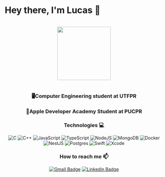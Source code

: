 # Hey there, I'm Lucas :wave:
<br/>
<div align=center>
  <a href="https://github.com/diogodsg">
  <img height="170em" src="https://github-readme-stats.vercel.app/api/top-langs/?username=diogodsg&layout=compact&langs_count=7&theme=dracula"/>
  </a>
<div>
<br/>
  
### 🖥️Computer Engineering student at UTFPR <br/>
### 🍎Apple Developer Academy Student at PUCPR <br/>

### Technologies 💻
![C](https://img.shields.io/badge/c-%2300599C.svg?style=for-the-badge&logo=c&logoColor=white)
![C++](https://img.shields.io/badge/c++-%2300599C.svg?style=for-the-badge&logo=c%2B%2B&logoColor=white)
![JavaScript](https://img.shields.io/badge/javascript-%23323330.svg?style=for-the-badge&logo=javascript&logoColor=%23F7DF1E)
![TypeScript](https://img.shields.io/badge/typescript-%23007ACC.svg?style=for-the-badge&logo=typescript&logoColor=white)
![NodeJS](https://img.shields.io/badge/node.js-6DA55F?style=for-the-badge&logo=node.js&logoColor=white)
![MongoDB](https://img.shields.io/badge/MongoDB-%234ea94b.svg?style=for-the-badge&logo=mongodb&logoColor=white)
![Docker](https://img.shields.io/badge/docker-%230db7ed.svg?style=for-the-badge&logo=docker&logoColor=white)
![NestJS](https://img.shields.io/badge/nestjs-%23E0234E.svg?style=for-the-badge&logo=nestjs&logoColor=white)
![Postgres](https://img.shields.io/badge/postgres-%23316192.svg?style=for-the-badge&logo=postgresql&logoColor=white)
![Swift](https://img.shields.io/badge/swift-F54A2A?style=for-the-badge&logo=swift&logoColor=white)
![Xcode](https://img.shields.io/badge/Xcode-007ACC?style=for-the-badge&logo=Xcode&logoColor=white)

### How to reach me 📫
[![Gmail Badge](https://img.shields.io/badge/-Gmail-red?style=flat-square&logo=Gmail&logoColor=white)](mailto:lucas.henrique.flores2001@gmail.com) 
[![Linkedin Badge](https://img.shields.io/badge/-LinkedIn-blue?style=flat-square&logo=Linkedin&logoColor=white)](https://www.linkedin.com/in/lucashflores)
